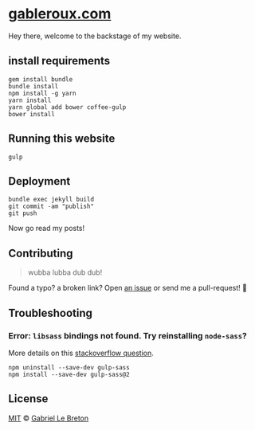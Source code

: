 # [gableroux.com](https://gableroux.com)

Hey there, welcome to the backstage of my website.

## install requirements

    gem install bundle
    bundle install
    npm install -g yarn
    yarn install
    yarn global add bower coffee-gulp
    bower install

## Running this website

    gulp

## Deployment

    bundle exec jekyll build
    git commit -am "publish"
    git push

Now go read my posts!

## Contributing

> wubba lubba dub dub!

Found a typo? a broken link? Open [an issue]() or send me a pull-request! :rocket:

## Troubleshooting

### Error: `libsass` bindings not found. Try reinstalling `node-sass`?

More details on this [stackoverflow question](http://stackoverflow.com/questions/29461831/libsass-bindings-not-found-when-using-node-sass-in-nodejs).

    npm uninstall --save-dev gulp-sass
    npm install --save-dev gulp-sass@2

## License

[MIT](LICENSE.md) © [Gabriel Le Breton](https://gableroux.com)
